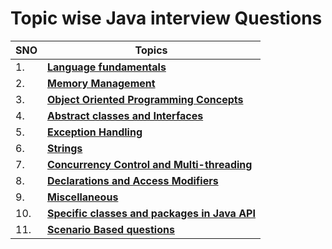 # Topic wise Java interview Questions

| SNO | Topics                                                                                              |
| --- | --------------------------------------------------------------------------------------------------- |
| 1.  | **[Language fundamentals](javaTopicwise/languageFundamentals.md)**                                  |
| 2.  | **[Memory Management](javaTopicwise/memoryManagement.md)**                                          |
| 3.  | **[Object Oriented Programming Concepts](javaTopicwise/oops.md)**                                   |
| 4.  | **[Abstract classes and Interfaces](javaTopicwise/abstractClassesAndInterfaces.md)**                |
| 5.  | **[Exception Handling](javaTopicwise/exceptionHandling.md)**                                        |
| 6.  | **[Strings](javaTopicwise/stringQuestions.md)**                                                     |
| 7.  | **[Concurrency Control and Multi-threading](javaTopicwise/concurrencyControlAndMultiThreading.md)** |
| 8.  | **[Declarations and Access Modifiers](javaTopicwise/declarationsAndAccessModifiers.md)**            |
| 9.  | **[Miscellaneous](javaTopicwise/miscellaneous.md)**                                                 |
| 10. | **[Specific classes and packages in Java API](javaTopicwise/javaAPISpecificPackages.md)**           |
| 11. | **[Scenario Based questions](javaTopicwise/scenarioBased.md)**                                      |